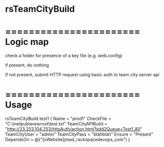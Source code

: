
rsTeamCityBuild
=======================

=======================
Logic map
=======================

check a folder for presence of a key file (e.g. web.config)

if present, do nothing

if not present, submit HTTP request using basic auth to team city server api

=======================
Usage
=======================

rsTeamCityBuild test1
{
  Name = "prod1"
  CheckFile = "C:\inetpub\wwwroot\test.txt"
  TeamCityAPIBuild = "http://23.253.104.253/httpAuth/action.html?add2Queue=Test1_80"
  TeamCityUser = "admin"
  TeamCityPass = "blahblah"
  Ensure = "Present"
  DependsOn = @("[xWebsite]jmad_rackspacedevops_com")
}
